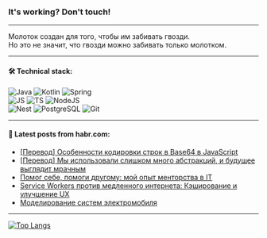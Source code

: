 ### It's working? Don't touch!

---
Молоток создан для того, чтобы им забивать гвозди. <br>
Но это не значит, что гвозди можно забивать только молотком.

---

#### 🛠️ Technical stack:

![Java](https://img.shields.io/badge/Java-informational?logo=Oracle&style=flat&logoColor=white&color=FF4500)
![Kotlin](https://img.shields.io/badge/Kotlin-informational?logo=Kotlin&style=flat&logoColor=white&color=774D97)
![Spring](https://img.shields.io/badge/SpringBoot-informational?logo=SpringBoot&style=flat&logoColor=white&color=6DB33F) <br>
![JS](https://img.shields.io/badge/JS-informational?logo=javaScript&style=flat&logoColor=black&color=F7Df1E)
![TS](https://img.shields.io/badge/TypeScript-informational?logo=typeScript&style=flat&logoColor=black&color=0667A8)
![NodeJS](https://img.shields.io/badge/NodeJS-informational?logo=node.js&style=flat&logoColor=white&color=70A760) <br>
![Nest](https://img.shields.io/badge/NestJS-informational?logo=NestJS&style=flat&logoColor=white&color=E0234E)
![PostgreSQL](https://img.shields.io/badge/PostgreSQL-informational?logo=PostgreSQL&style=flat&logoColor=white&color=DAA520)
![Git](https://img.shields.io/badge/Git-informational?logo=git&style=flat&logoColor=white&color=778899)

___

#### 💬 Latest posts from habr.com:

<!-- BLOG-POST-LIST:START -->
- [[Перевод] Особенности кодировки строк в Base64 в JavaScript](https://habr.com/ru/articles/769256/?utm_source=habrahabr&utm_medium=rss&utm_campaign=769256)
- [[Перевод] Мы использовали слишком много абстракций, и будущее выглядит мрачным](https://habr.com/ru/articles/769248/?utm_source=habrahabr&utm_medium=rss&utm_campaign=769248)
- [Помог себе, помоги другому: мой опыт менторства в IT](https://habr.com/ru/companies/outlines_tech/articles/768920/?utm_source=habrahabr&utm_medium=rss&utm_campaign=768920)
- [Service Workers против медленного интернета: Кэширование и улучшение UX](https://habr.com/ru/articles/769170/?utm_source=habrahabr&utm_medium=rss&utm_campaign=769170)
- [Моделирование систем электромобиля](https://habr.com/ru/companies/rosatom/articles/769226/?utm_source=habrahabr&utm_medium=rss&utm_campaign=769226)
<!-- BLOG-POST-LIST:END -->

---
[![Top Langs](https://github-readme-stats-git-master-advtsetting-gmailcom.vercel.app/api/top-langs/?username=zloylis&langs_count=10&hide_title=false&title_color=e6edf3&size_weight=0.5&count_weight=0.5&layout=compact&hide_border=true&theme=dracula)](https://github.com/zloylis)

<!-- ![GitHub stats](https://github-readme-stats-git-master-advtsetting-gmailcom.vercel.app/api?username=zloylis&show_icons=true&hide_border=true&theme=dracula&hide_title=true&include_all_commits=true&count_private=true&hide=contribs&hide_rank=true) -->
